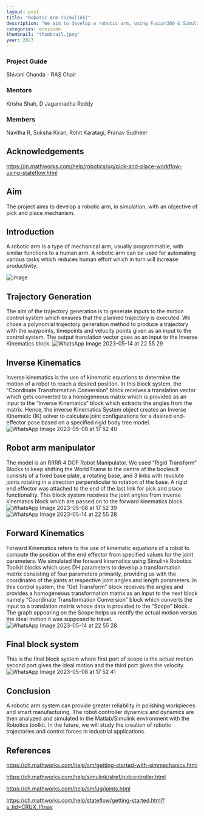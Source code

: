 ```yaml
---
layout: post
title: "Robotic Arm (Simulink)"
description: "We aim to develop a robotic arm, using Fusion360 & Simulink, with an objective of pick and place mechanism."
categories: envision
thumbnail: "thumbnail.jpeg"
year: 2023
---
```

### Project Guide
Shivani Chanda - RAS Chair
### Mentors
Krisha Shah,
D Jagannadha Reddy
### Members
Navitha R,
Suksha Kiran,
Rohit Karatagi,
Pranav Sudheer
## Acknowledgements
https://in.mathworks.com/help/robotics/ug/pick-and-place-workflow-using-stateflow.html
## Aim
The project aims to develop a robotic arm, in simulation, with an objective of pick and place mechanism.
## Introduction
A robotic arm is a type of mechanical arm, usually programmable, with similar functions to a human arm. A robotic arm can be used for automating various tasks which reduces human effort which in turn
will increase productivity.

![image](https://github.com/DJR-18/I04/assets/122470780/5522385e-4698-4553-ac40-2a70794c7922)
## Trajectory Generation
The aim of the trajectory generation is to generate inputs to the motion control system which ensures that the planned trajectory is executed. We chose a polynomial trajectory generation method to
produce a trajectory with the waypoints, timepoints and velocity points given as an input to the control system. The output translation vector goes as an input to the Inverse Kinematics block.
![WhatsApp Image 2023-05-14 at 22 55 29](https://github.com/DJR-18/I04/assets/122470780/faf201f4-5877-47ba-a6cc-141ca11f36a7)
## Inverse Kinematics
Inverse kinematics is the use of kinematic equations to determine the motion of a robot to reach a desired position. In this block system, the “Coordinate Transformation Conversion” block receives a
translation vector which gets converted to a homogeneous matrix which is provided as an input to the “Inverse Kinematics” block which extracts the angles from the matrix. Hence, the inverse Kinematics
System object creates an Inverse Kinematic (IK) solver to calculate joint configurations for a desired end- effector pose based on a specified rigid body tree model.
![WhatsApp Image 2023-05-08 at 17 52 40](https://github.com/DJR-18/I04/assets/122470780/07db4b4e-b316-4ddc-9e2f-9bfd7172f934)
## Robot arm manipulator
The model is an RRRR 4 DOF Robot Manipulator. We used “Rigid Transform” Blocks to keep shifting the World Frame to the centre of the bodies.It consists of a fixed base plate, a rotating base, and 3
links with revolute joints rotating in a direction perpendicular to rotation of the base. A rigid end effector was attached to the end of the last link for pick and place functionality. This block
system receives the joint angles from inverse kinematics block which are passed on to the forward kinematics block.
![WhatsApp Image 2023-05-08 at 17 52 39](https://github.com/DJR-18/I04/assets/122470780/bc820556-da53-4fe1-b00e-d9ad8516d0ca) ![WhatsApp Image 2023-05-14 at 22 55 28](https://github.com/DJR-18/I04/assets/122470780/0ad1503c-3bbc-4bfc-9ae8-f327f4535ab1)
## Forward Kinematics
Forward Kinematics refers to the use of kinematic equations of a robot to compute the position of the end effector from specified values for the joint parameters. We simulated the forward kinematics
using Simulink Robotics Toolkit blocks which uses DH parameters to develop a transformation matrix consisting of four parameters primarily, providing us with the coordinates of the joints at respective
joint angles and length parameters. In this control system, the “Get Transform” block receives the angles and provides a homogeneous transformation matrix as an input to the next block namely
“Coordinate Transformation Conversion” block which converts the input to a translation matrix whose data is provided to the “Scope” block. The graph appearing on the Scope helps us rectify the actual
motion versus the ideal motion it was supposed to travel.
![WhatsApp Image 2023-05-14 at 22 55 28](https://github.com/DJR-18/I04/assets/122470780/63ac77fe-ec1b-4e76-84c9-d0b8fdc83e11)
## Final block system
This is the final block system where first port of scope is the actual motion second port gives the ideal motion and the third port gives the velocity.
![WhatsApp Image 2023-05-08 at 17 52 41](https://github.com/DJR-18/I04/assets/122470780/24cff656-6c7d-4269-be67-7d87f8f8fe92)
## Conclusion
A robotic arm system can provide greater reliability in polishing workpieces and smart manufacturing. The robot  controller  dynamics  and  dynamics  are then analyzed  and  simulated  in  the
Matlab/Simulink environment with the Robotics toolkit. In the future, we will study the creation of robotic trajectories and control forces in industrial applications.
## References
https://ch.mathworks.com/help/sm/getting-started-with-simmechanics.html

https://ch.mathworks.com/help/simulink/slref/pidcontroller.html

https://ch.mathworks.com/help/sm/ug/joints.html

https://ch.mathworks.com/help/stateflow/getting-started.html?s_tid=CRUX_lftnav
